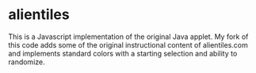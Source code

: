 # alientiles
This is a Javascript implementation of the original Java applet.
My fork of this code adds some of the original instructional content of alientiles.com and implements standard colors with a starting selection and ability to randomize.
